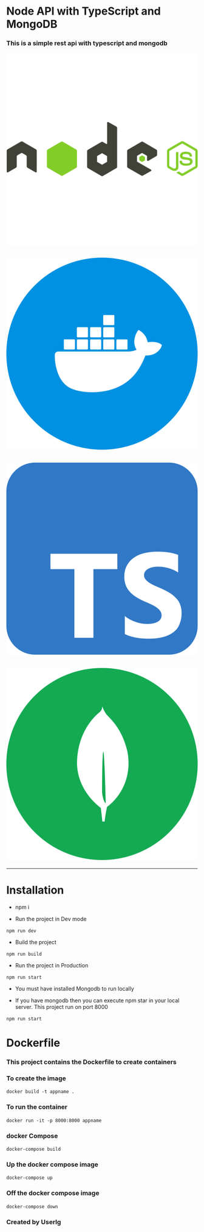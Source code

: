 # Node API with TypeScript and MongoDB

### This is a simple rest api with typescript and mongodb

![Capture 1](assets/node.svg)

![Capture 3](assets/docker.svg)
--------------------------------

![Capture 2](assets/ts.svg)
--------------------------------

![Capture 4](assets/mongo.svg)
--------------------------------

--------------------------------

# Installation


+ npm i 

+ Run the project in Dev mode
```
npm run dev
```

+ Build the project 
```
npm run build
```

+ Run the project in Production
```
npm run start
```

+ You must have installed Mongodb to run locally

+ If you have mongodb then you can execute npm star in your local server. This project run on port 8000

```
npm run start
````


# Dockerfile

### This project contains the Dockerfile to create containers

### To create the image

```
docker build -t appname .
```

### To run the container
```
docker run -it -p 8000:8000 appname
```

### docker Compose
```
docker-compose build
```
### Up the docker compose image

```
docker-compose up
```

### Off the docker compose image

```
docker-compose down
```

### Created by Userlg